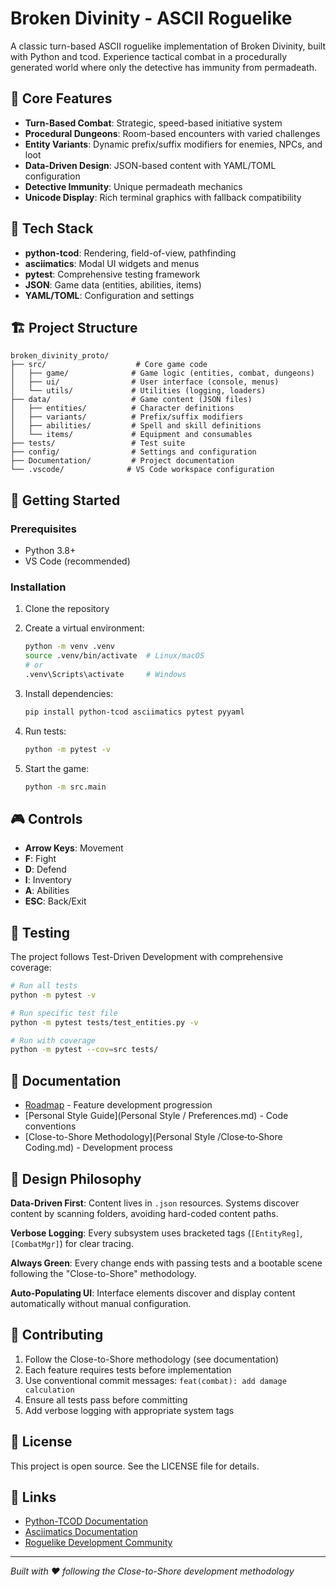 # Broken Divinity - ASCII Roguelike

A classic turn-based ASCII roguelike implementation of Broken Divinity, built with Python and tcod. Experience tactical combat in a procedurally generated world where only the detective has immunity from permadeath.

## 🎯 Core Features

- **Turn-Based Combat**: Strategic, speed-based initiative system
- **Procedural Dungeons**: Room-based encounters with varied challenges
- **Entity Variants**: Dynamic prefix/suffix modifiers for enemies, NPCs, and loot
- **Data-Driven Design**: JSON-based content with YAML/TOML configuration
- **Detective Immunity**: Unique permadeath mechanics
- **Unicode Display**: Rich terminal graphics with fallback compatibility

## 🔧 Tech Stack

- **python-tcod**: Rendering, field-of-view, pathfinding
- **asciimatics**: Modal UI widgets and menus
- **pytest**: Comprehensive testing framework
- **JSON**: Game data (entities, abilities, items)
- **YAML/TOML**: Configuration and settings

## 🏗️ Project Structure

```
broken_divinity_proto/
├── src/                    # Core game code
│   ├── game/              # Game logic (entities, combat, dungeons)
│   ├── ui/                # User interface (console, menus)
│   └── utils/             # Utilities (logging, loaders)
├── data/                  # Game content (JSON files)
│   ├── entities/          # Character definitions
│   ├── variants/          # Prefix/suffix modifiers
│   ├── abilities/         # Spell and skill definitions
│   └── items/             # Equipment and consumables
├── tests/                 # Test suite
├── config/                # Settings and configuration
├── Documentation/         # Project documentation
└── .vscode/              # VS Code workspace configuration
```

## 🚀 Getting Started

### Prerequisites

- Python 3.8+
- VS Code (recommended)

### Installation

1. Clone the repository
2. Create a virtual environment:
   ```bash
   python -m venv .venv
   source .venv/bin/activate  # Linux/macOS
   # or
   .venv\Scripts\activate     # Windows
   ```

3. Install dependencies:
   ```bash
   pip install python-tcod asciimatics pytest pyyaml
   ```

4. Run tests:
   ```bash
   python -m pytest -v
   ```

5. Start the game:
   ```bash
   python -m src.main
   ```

## 🎮 Controls

- **Arrow Keys**: Movement
- **F**: Fight
- **D**: Defend  
- **I**: Inventory
- **A**: Abilities
- **ESC**: Back/Exit

## 🧪 Testing

The project follows Test-Driven Development with comprehensive coverage:

```bash
# Run all tests
python -m pytest -v

# Run specific test file
python -m pytest tests/test_entities.py -v

# Run with coverage
python -m pytest --cov=src tests/
```

## 📖 Documentation

- [Roadmap](Documentation/ROADMAP.md) - Feature development progression
- [Personal Style Guide](Personal Style / Preferences.md) - Code conventions
- [Close-to-Shore Methodology](Personal Style /Close‑to‑Shore Coding.md) - Development process

## 🎨 Design Philosophy

**Data-Driven First**: Content lives in `.json` resources. Systems discover content by scanning folders, avoiding hard-coded content paths.

**Verbose Logging**: Every subsystem uses bracketed tags (`[EntityReg]`, `[CombatMgr]`) for clear tracing.

**Always Green**: Every change ends with passing tests and a bootable scene following the "Close-to-Shore" methodology.

**Auto-Populating UI**: Interface elements discover and display content automatically without manual configuration.

## 🤝 Contributing

1. Follow the Close-to-Shore methodology (see documentation)
2. Each feature requires tests before implementation
3. Use conventional commit messages: `feat(combat): add damage calculation`
4. Ensure all tests pass before committing
5. Add verbose logging with appropriate system tags

## 📄 License

This project is open source. See the LICENSE file for details.

## 🔗 Links

- [Python-TCOD Documentation](https://python-tcod.readthedocs.io/)
- [Asciimatics Documentation](https://asciimatics.readthedocs.io/)
- [Roguelike Development Community](https://www.reddit.com/r/roguelikedev/)

---

*Built with ❤️ following the Close-to-Shore development methodology*
